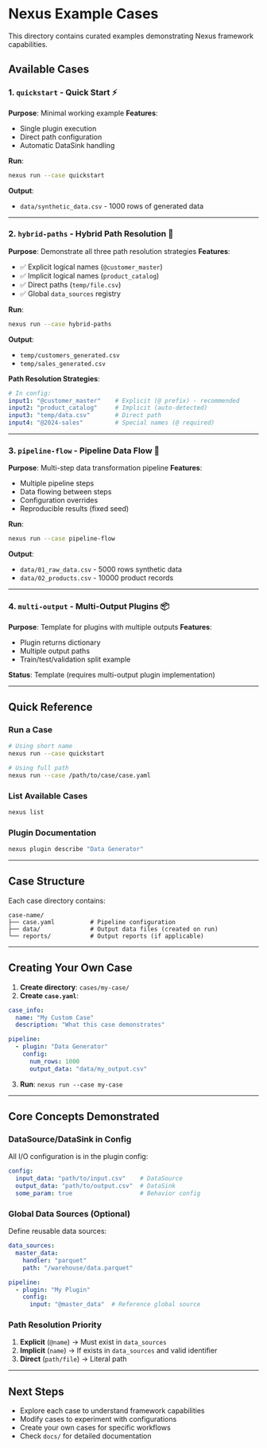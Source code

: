 # Nexus Example Cases

This directory contains curated examples demonstrating Nexus framework capabilities.

## Available Cases

### 1. `quickstart` - Quick Start ⚡
**Purpose**: Minimal working example
**Features**:
- Single plugin execution
- Direct path configuration
- Automatic DataSink handling

**Run**:
```bash
nexus run --case quickstart
```

**Output**:
- `data/synthetic_data.csv` - 1000 rows of generated data

---

### 2. `hybrid-paths` - Hybrid Path Resolution 🔀
**Purpose**: Demonstrate all three path resolution strategies
**Features**:
- ✅ Explicit logical names (`@customer_master`)
- ✅ Implicit logical names (`product_catalog`)
- ✅ Direct paths (`temp/file.csv`)
- ✅ Global `data_sources` registry

**Run**:
```bash
nexus run --case hybrid-paths
```

**Output**:
- `temp/customers_generated.csv`
- `temp/sales_generated.csv`

**Path Resolution Strategies**:
```yaml
# In config:
input1: "@customer_master"    # Explicit (@ prefix) - recommended
input2: "product_catalog"     # Implicit (auto-detected)
input3: "temp/data.csv"       # Direct path
input4: "@2024-sales"         # Special names (@ required)
```

---

### 3. `pipeline-flow` - Pipeline Data Flow 🔄
**Purpose**: Multi-step data transformation pipeline
**Features**:
- Multiple pipeline steps
- Data flowing between steps
- Configuration overrides
- Reproducible results (fixed seed)

**Run**:
```bash
nexus run --case pipeline-flow
```

**Output**:
- `data/01_raw_data.csv` - 5000 rows synthetic data
- `data/02_products.csv` - 10000 product records

---

### 4. `multi-output` - Multi-Output Plugins 📦
**Purpose**: Template for plugins with multiple outputs
**Features**:
- Plugin returns dictionary
- Multiple output paths
- Train/test/validation split example

**Status**: Template (requires multi-output plugin implementation)

---

## Quick Reference

### Run a Case
```bash
# Using short name
nexus run --case quickstart

# Using full path
nexus run --case /path/to/case/case.yaml
```

### List Available Cases
```bash
nexus list
```

### Plugin Documentation
```bash
nexus plugin describe "Data Generator"
```

---

## Case Structure

Each case directory contains:
```
case-name/
├── case.yaml          # Pipeline configuration
├── data/              # Output data files (created on run)
└── reports/           # Output reports (if applicable)
```

---

## Creating Your Own Case

1. **Create directory**: `cases/my-case/`
2. **Create `case.yaml`**:
```yaml
case_info:
  name: "My Custom Case"
  description: "What this case demonstrates"

pipeline:
  - plugin: "Data Generator"
    config:
      num_rows: 1000
      output_data: "data/my_output.csv"
```
3. **Run**: `nexus run --case my-case`

---

## Core Concepts Demonstrated

### DataSource/DataSink in Config
All I/O configuration is in the plugin config:
```yaml
config:
  input_data: "path/to/input.csv"    # DataSource
  output_data: "path/to/output.csv"  # DataSink
  some_param: true                   # Behavior config
```

### Global Data Sources (Optional)
Define reusable data sources:
```yaml
data_sources:
  master_data:
    handler: "parquet"
    path: "/warehouse/data.parquet"

pipeline:
  - plugin: "My Plugin"
    config:
      input: "@master_data"  # Reference global source
```

### Path Resolution Priority
1. **Explicit** (`@name`) → Must exist in `data_sources`
2. **Implicit** (`name`) → If exists in `data_sources` and valid identifier
3. **Direct** (`path/file`) → Literal path

---

## Next Steps

- Explore each case to understand framework capabilities
- Modify cases to experiment with configurations
- Create your own cases for specific workflows
- Check `docs/` for detailed documentation
